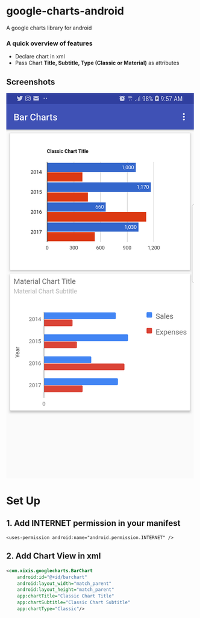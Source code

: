# google-charts-android
A google charts library for android

### A quick overview of features
- Declare chart in xml
- Pass Chart **Title, Subtitle, Type (Classic or Material)** as attributes  

## Screenshots
![Image](https://github.com/XIXIS/google-charts-android/blob/master/screenshots/device-2018-05-05-095742.png)

# Set Up
## 1. Add INTERNET permission in your manifest
```Manifest 
<uses-permission android:name="android.permission.INTERNET" />
```

## 2. Add Chart View in xml 
```xml
<com.xixis.googlecharts.BarChart
    android:id="@+id/barchart"
    android:layout_width="match_parent"
    android:layout_height="match_parent"
    app:chartTitle="Classic Chart Title"
    app:chartSubtitle="Classic Chart Subtitle"
    app:chartType="Classic"/>
```
